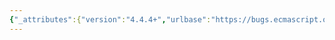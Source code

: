 ```yaml
---
{"_attributes":{"version":"4.4.4+","urlbase":"https://bugs.ecmascript.org/","maintainer":"dherman@mozilla.com"},"bug":{"bug_id":2668,"creation_ts":"2014-04-17 06:15:00 -0700","short_desc":"Double full stops in algorithm descriptions and steps","delta_ts":"2014-05-06 16:45:43 -0700","product":"Draft for 6th Edition","component":"editorial issue","version":"Rev 23: April 5, 2014 Draft","rep_platform":"All","op_sys":"All","bug_status":"RESOLVED","resolution":"FIXED","priority":"Normal","bug_severity":"normal","everconfirmed":true,"reporter":{"uid":"andrebargull","name":"André Bargull"},"assigned_to":{"uid":"allen","name":"Allen Wirfs-Brock"},"long_desc":[{"commentid":7767,"comment_count":0,"who":{"uid":"andrebargull","name":"André Bargull"},"bug_when":"2014-04-17 06:15:08 -0700","thetext":"- 7.1.6 ToUint32: (Unsigned 32 Bit Integer), step 1\n- 7.1.8 ToUint16: (Unsigned 16 Bit Integer), step 1\n- 7.1.9 ToInt8: (Signed 8 Bit Integer), step 1\n- 7.1.10 ToUint8: (Unsigned 8 Bit Integer), step 1\n- 7.1.11 ToUint8Clamp: (Unsigned 8 Bit Integer, Clamped), step 11\n- 7.2.8 IsInteger preamble\n- 7.4.1  GetIterator ( obj, method ), step 1.c\n- 9.2.4 [[Call]] ( thisArgument, argumentsList), step 10.b.ii.1\n- 9.2.14  Function Declaration Instantiation, NOTE\n- 11.2  White Space, paragraph below Table 30\n- 12.2.6.3 Static Semantics:  Contains, \"PropertyDefinition : MethodDefinition\", step 2\n- 15.2.0.10 Static Semantics:  LexicallyDeclaredNames, \"ModuleItem : ExportDeclaration\", step 2\n- 15.2.1.13 Static Semantics:  VarDeclaredNames, See also links\n- 21.2.2.8.2 Runtime Semantics: Canonicalize Abstract Operation, step 3.c\n- 21.2.3.3.2 Runtime Semantics: RegExpInitialize Abstract Operation, step 13\n- 21.2.5.2.1 Runtime Semantics: RegExpExec Abstract Operation, step 4\n- 21.2.5.2.1 Runtime Semantics: RegExpExec Abstract Operation, step 17.b\n- 25.1.2  The Iterator  Interface, NOTE\n- 25.4.6  Properties of Promise Instances, Table 50, entry for [[PromiseRejectReactions]]\n- 26.2.3.5 get Reflect.Realm.prototype.stdlib, step 6.1"},{"commentid":7784,"comment_count":1,"who":{"uid":"allen","name":"Allen Wirfs-Brock"},"bug_when":"2014-04-17 08:19:33 -0700","thetext":"fixed in rev24 editor's draft"},{"commentid":8186,"comment_count":2,"who":{"uid":"allen","name":"Allen Wirfs-Brock"},"bug_when":"2014-05-06 16:45:43 -0700","thetext":"fixed in rev24"}]}}
---
```


